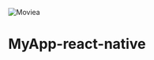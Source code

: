 ![Moviea](https://user-images.githubusercontent.com/103097455/218566874-cf7b94ab-2876-4761-9d38-e7ffd22fe586.gif)
# MyApp-react-native
